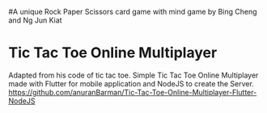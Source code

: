 #A unique Rock Paper Scissors card game with mind game by Bing Cheng and Ng Jun Kiat


# Tic Tac Toe Online Multiplayer

Adapted from his code of tic tac toe.
Simple Tic Tac Toe Online Multiplayer made with Flutter for mobile application and NodeJS to create the Server.
https://github.com/anuranBarman/Tic-Tac-Toe-Online-Multiplayer-Flutter-NodeJS
